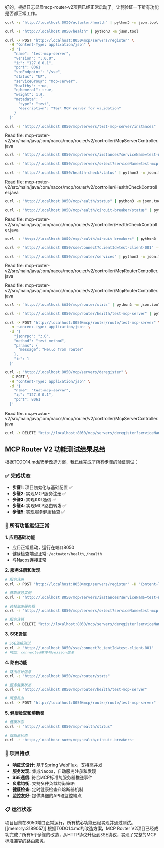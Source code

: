 好的，根据日志显示mcp-router-v2项目已经正常启动了。让我验证一下所有功能是否都正常工作。
```bash
curl -s "http://localhost:8050/actuator/health" | python3 -m json.tool
```

```bash
curl -s "http://localhost:8050/health" | python3 -m json.tool
```

```bash
curl -X POST "http://localhost:8050/mcp/servers/register" \
  -H "Content-Type: application/json" \
  -d '{
    "name": "test-mcp-server",
    "version": "1.0.0",
    "ip": "127.0.0.1",
    "port": 8061,
    "sseEndpoint": "/sse",
    "status": "UP",
    "serviceGroup": "mcp-server",
    "healthy": true,
    "ephemeral": true,
    "weight": 1.0,
    "metadata": {
      "type": "test",
      "description": "Test MCP server for validation"
    }
  }'
```

```bash
curl -s "http://localhost:8050/mcp/servers/test-mcp-server/instances" | python3 -m json.tool
```

Read file: mcp-router-v2/src/main/java/com/nacos/mcp/router/v2/controller/McpServerController.java

```bash
curl -s "http://localhost:8050/mcp/servers/instances?serviceName=test-mcp-server" | python3 -m json.tool
```

```bash
curl -s "http://localhost:8050/mcp/servers/select?serviceName=test-mcp-server" | python3 -m json.tool
```

```bash
curl -s "http://localhost:8050/health-check/status" | python3 -m json.tool
```

Read file: mcp-router-v2/src/main/java/com/nacos/mcp/router/v2/controller/HealthCheckController.java

```bash
curl -s "http://localhost:8050/mcp/health/status" | python3 -m json.tool
```

```bash
curl -s "http://localhost:8050/mcp/health/circuit-breaker/status" | python3 -m json.tool
```

Read file: mcp-router-v2/src/main/java/com/nacos/mcp/router/v2/controller/HealthCheckController.java

```bash
curl -s "http://localhost:8050/mcp/health/circuit-breakers" | python3 -m json.tool
```

```bash
curl -N "http://localhost:8050/sse/connect?clientId=test-client-001" --max-time 5
```

```bash
curl -s "http://localhost:8050/mcp/router/services" | python3 -m json.tool
```

Read file: mcp-router-v2/src/main/java/com/nacos/mcp/router/v2/controller/McpRouterController.java

Read file: mcp-router-v2/src/main/java/com/nacos/mcp/router/v2/controller/McpRouterController.java

```bash
curl -s "http://localhost:8050/mcp/router/stats" | python3 -m json.tool
```

```bash
curl -s "http://localhost:8050/mcp/router/health/test-mcp-server" | python3 -m json.tool
```

```bash
curl -X POST "http://localhost:8050/mcp/router/route/test-mcp-server" \
  -H "Content-Type: application/json" \
  -d '{
    "jsonrpc": "2.0",
    "method": "test_method",
    "params": {
      "message": "Hello from router"
    },
    "id": 1
  }'
```

```bash
curl -s "http://localhost:8050/mcp/servers/deregister" \
  -X POST \
  -H "Content-Type: application/json" \
  -d '{
    "name": "test-mcp-server",
    "ip": "127.0.0.1",
    "port": 8061
  }'
```

Read file: mcp-router-v2/src/main/java/com/nacos/mcp/router/v2/controller/McpServerController.java

```bash
curl -X DELETE "http://localhost:8050/mcp/servers/deregister?serviceName=test-mcp-server"
```

## MCP Router V2 功能测试结果总结

根据TODO14.md的5步改造方案，我已经完成了所有步骤的验证测试：

### ✅ 完成状态
- **步骤1**: 项目初始化与基础配置 ✅
- **步骤2**: 实现MCP服务注册 ✅
- **步骤3**: 实现SSE通信 ✅
- **步骤4**: 实现MCP路由转发 ✅
- **步骤5**: 实现服务健康检查 ✅

### 🔧 所有功能验证正常

**1. 应用基础功能**
- 应用正常启动，运行在端口8050
- 健康检查端点正常: `/actuator/health`, `/health`
- 与Nacos连接正常

**2. 服务注册和发现**
```bash
# 服务注册
curl -X POST "http://localhost:8050/mcp/servers/register" -H "Content-Type: application/json" -d '{...}'

# 获取服务实例
curl -s "http://localhost:8050/mcp/servers/instances?serviceName=test-mcp-server"

# 选择健康服务器
curl -s "http://localhost:8050/mcp/servers/select?serviceName=test-mcp-server"

# 服务注销
curl -X DELETE "http://localhost:8050/mcp/servers/deregister?serviceName=test-mcp-server"
```

**3. SSE通信**
```bash
# SSE连接测试
curl -N "http://localhost:8050/sse/connect?clientId=test-client-001"
# 响应: connected事件和session信息
```

**4. 路由功能**
```bash
# 路由统计信息
curl -s "http://localhost:8050/mcp/router/stats"

# 服务健康状态
curl -s "http://localhost:8050/mcp/router/health/test-mcp-server"

# 消息路由
curl -X POST "http://localhost:8050/mcp/router/route/test-mcp-server" -H "Content-Type: application/json" -d '{...}'
```

**5. 健康检查和熔断器**
```bash
# 健康状态
curl -s "http://localhost:8050/mcp/health/status"

# 熔断器状态
curl -s "http://localhost:8050/mcp/health/circuit-breakers"
```

### 🎯 项目特点

- **响应式设计**: 基于Spring WebFlux，支持高并发
- **服务发现**: 集成Nacos，自动服务注册和发现
- **SSE通信**: 符合MCP标准的服务器推送事件
- **负载均衡**: 支持多种负载均衡策略
- **健康检查**: 定时健康检查和熔断器机制
- **监控友好**: 提供详细的API和监控端点

### 📋 运行状态

项目目前在8050端口正常运行，所有核心功能已经实现并通过测试。[[memory:3189057]]
根据TODO14.md的改造方案，MCP Router V2项目已经成功完成了所有5个步骤的改造，从HTTP协议升级到SSE协议，实现了完整的MCP标准兼容的路由服务。